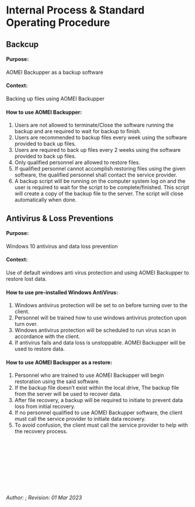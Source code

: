 # Internal Process & Standard Operating Procedure

## Backcup


#### Purpose:
AOMEI Backupper as a backup software


#### Context:
Backing up files using AOMEI Backupper


#### How to use AOMEI Backupper:

1. Users are not allowed to terminate/Close the software running the backup and are required to wait for backup to finish. 
2. Users are recommended to backup files every week using the software provided to back up files.
3. Users are required to back up files every 2 weeks using the software provided to back up files.
4. Only qualified personnel are allowed to restore files.
5. If qualified personnel cannot accomplish restoring files using the given software, the qualified personnel shall contact the service provider.
6. A backup script will be running on the computer system log on and the user is required to wait for the script to be complete/finished. This script will create a copy of the backup file to the server. The script will close automatically when done.




## Antivirus & Loss Preventions

#### Purpose:
Windows 10 antivirus and data loss prevention

#### Context:
Use of default windows anti virus protection and using AOMEI Backupper to restore lost data.

#### How to use pre-installed Windows AntiVirus:

1. Windows antivirus protection will be set to on before turning over to the client. 
2. Personnel will be trained how to use windows antivirus protection upon turn over.
3. Windows antivirus protection will be scheduled to run virus scan in accordance with the client.
4. If antivirus fails and data loss is unstoppable. AOMEI Backupper will be used to restore data.

#### How to use AOMEI Backupper as a restore:

1. Personnel who are trained to use AOMEI Backupper will begin restoration using the said software. 
2. If the backup file doesn’t exist within the local drive, The backup file from the server will be used to recover data.
3. After file recovery, a backup will be required to initiate to prevent data loss from initial recovery.
4. If no personnel qualified to use AOMEI Backupper software, the client must call the service provider to initiate data recovery.
5. To avoid confusion, the client must call the service provider to help with the recovery process.


<br />
<br />
<br />
<br />
<br />
<br />
<br />
<br />

*Author: ; Revision: 01 Mar 2023*

